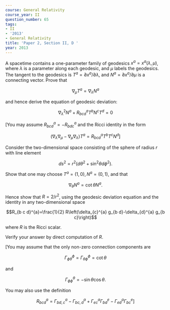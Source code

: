 ```yaml
---
course: General Relativity
course_year: II
question_number: 65
tags:
- II
- '2013'
- General Relativity
title: 'Paper 2, Section II, D '
year: 2013
---
```




A spacetime contains a one-parameter family of geodesics $x^{a}=x^{a}(\lambda, \mu)$, where $\lambda$ is a parameter along each geodesic, and $\mu$ labels the geodesics. The tangent to the geodesics is $T^{a}=\partial x^{a} / \partial \lambda$, and $N^{a}=\partial x^{a} / \partial \mu$ is a connecting vector. Prove that

$$\nabla_{\mu} T^{a}=\nabla_{\lambda} N^{a}$$

and hence derive the equation of geodesic deviation:

$$\nabla_{\lambda}^{2} N^{a}+R_{b c d}^{a} T^{b} N^{c} T^{d}=0$$

[You may assume $R_{b c d}^{a}=-R_{b d c}^{a}$ and the Ricci identity in the form

$$\left.\left(\nabla_{\lambda} \nabla_{\mu}-\nabla_{\mu} \nabla_{\lambda}\right) T^{a}=R_{b c d}^{a} T^{b} T^{c} N^{d}\right]$$

Consider the two-dimensional space consisting of the sphere of radius $r$ with line element

$$d s^{2}=r^{2}\left(d \theta^{2}+\sin ^{2} \theta d \phi^{2}\right) .$$

Show that one may choose $T^{a}=(1,0), N^{a}=(0,1)$, and that

$$\nabla_{\theta} N^{a}=\cot \theta N^{a} .$$

Hence show that $R=2 / r^{2}$, using the geodesic deviation equation and the identity in any two-dimensional space

$$R_{b c d}^{a}=\frac{1}{2} R\left(\delta_{c}^{a} g_{b d}-\delta_{d}^{a} g_{b c}\right)$$

where $R$ is the Ricci scalar.

Verify your answer by direct computation of $R$.

[You may assume that the only non-zero connection components are

$$\Gamma_{\phi \theta}^{\phi}=\Gamma_{\theta \phi}^{\phi}=\cot \theta$$

and

$$\Gamma_{\phi \phi}^{\theta}=-\sin \theta \cos \theta .$$

You may also use the definition

$$\left.R_{b c d}^{a}=\Gamma_{b d, c}^{a}-\Gamma_{b c, d}^{a}+\Gamma_{e c}^{a} \Gamma_{b d}^{e}-\Gamma_{e d}^{a} \Gamma_{b c}^{e}\right]$$